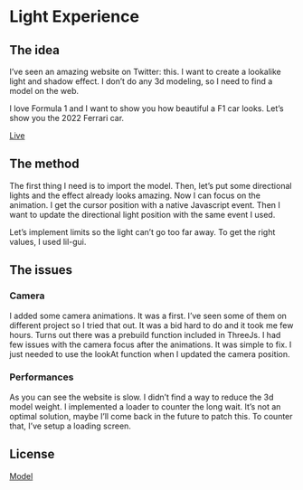 # Light Experience

## The idea

I’ve seen an amazing website on Twitter: this. I want to create a lookalike light and shadow effect. I don’t do any 3d modeling, so I need to find a model on the web.

I love Formula 1 and I want to show you how beautiful a F1 car looks. Let’s show you the 2022 Ferrari car.

[Live](https://light-xp.netlify.app/)

## The method

The first thing I need is to import the model. Then, let’s put some directional lights and the effect already looks amazing. Now I can focus on the animation. I get the cursor position with a native Javascript event. Then I want to update the directional light position with the same event I used.

Let’s implement limits so the light can’t go too far away. To get the right values, I used lil-gui.

## The issues

### Camera

I added some camera animations. It was a first. I’ve seen some of them on different project so I tried that out. It was a bid hard to do and it took me few hours. Turns out there was a prebuild function included in ThreeJs. I had few issues with the camera focus after the animations. It was simple to fix. I just needed to use the lookAt function when I updated the camera position.

### Performances

As you can see the website is slow. I didn’t find a way to reduce the 3d model weight. I implemented a loader to counter the long wait. It’s not an optimal solution, maybe I’ll come back in the future to patch this. To counter that, I’ve setup a loading screen.

## License

[Model](https://github.com/rqphy/LightExperience/blob/main/static/models/F1/license.txt)

